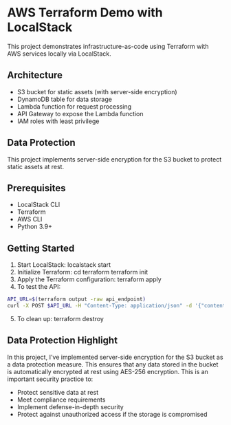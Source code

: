 # AWS Terraform Demo with LocalStack

This project demonstrates infrastructure-as-code using Terraform with AWS services locally via LocalStack.

## Architecture

- S3 bucket for static assets (with server-side encryption)
- DynamoDB table for data storage
- Lambda function for request processing
- API Gateway to expose the Lambda function
- IAM roles with least privilege

## Data Protection

This project implements server-side encryption for the S3 bucket to protect static assets at rest.

## Prerequisites

- LocalStack CLI
- Terraform
- AWS CLI
- Python 3.9+

## Getting Started

1. Start LocalStack:
localstack start
2. Initialize Terraform:
cd terraform
terraform init
3. Apply the Terraform configuration:
terraform apply
4. To test the API:
```bash
API_URL=$(terraform output -raw api_endpoint)
curl -X POST $API_URL -H "Content-Type: application/json" -d '{"content":"Test item"}'
```
5. To clean up:
terraform destroy

## Data Protection Highlight
In this project, I've implemented server-side encryption for the S3 bucket as a data protection measure. This ensures that any data stored in the bucket is automatically encrypted at rest using AES-256 encryption. This is an important security practice to:

* Protect sensitive data at rest
* Meet compliance requirements
* Implement defense-in-depth security
* Protect against unauthorized access if the storage is compromised